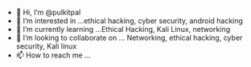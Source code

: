 - 👋 Hi, I’m @pulkitpal
- 👀 I’m interested in ...ethical hacking, cyber security, android hacking
- 🌱 I’m currently learning ...Ethical Hacking, Kali Linux, networking
- 💞️ I’m looking to collaborate on ... Networking, ethical hacking, cyber security, Kali linux
- 📫 How to reach me ...


<!---
pulkitpal/pulkitpal is a ✨ special ✨ repository because its `README.md` (this file) appears on your GitHub profile.
You can click the Preview link to take a look at your changes.
--->
